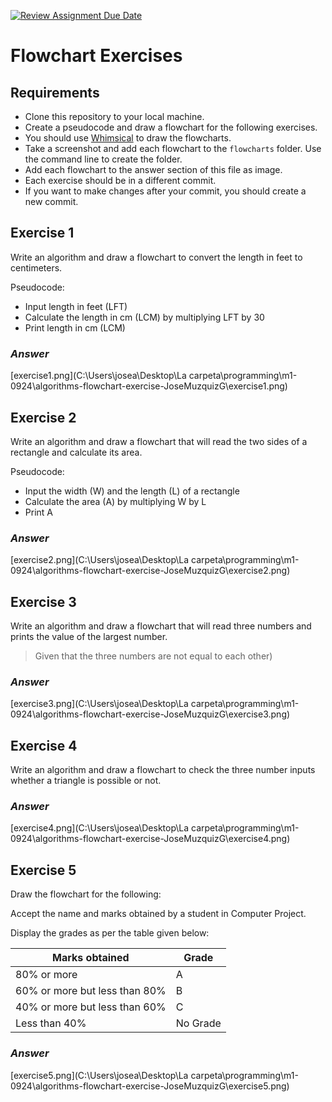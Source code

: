 [![Review Assignment Due Date](https://classroom.github.com/assets/deadline-readme-button-22041afd0340ce965d47ae6ef1cefeee28c7c493a6346c4f15d667ab976d596c.svg)](https://classroom.github.com/a/l2OZlAL6)
# Flowchart Exercises

## Requirements

- Clone this repository to your local machine.
- Create a pseudocode and draw a flowchart for the following exercises.
- You should use [Whimsical](https://whimsical.com) to draw the flowcharts.
- Take a screenshot and add each flowchart to the `flowcharts` folder. Use the command line to create the folder.
- Add each flowchart to the answer section of this file as image.
- Each exercise should be in a different commit.
- If you want to make changes after your commit, you should create a new commit.

## Exercise 1

Write an algorithm and draw a flowchart to convert the length in feet to centimeters.

Pseudocode:

- Input length in feet (LFT)
- Calculate the length in cm (LCM) by multiplying LFT by 30
- Print length in cm (LCM)

### _Answer_
[exercise1.png](C:\Users\josea\Desktop\La carpeta\programming\m1-0924\algorithms-flowchart-exercise-JoseMuzquizG\exercise1.png)

## Exercise 2

Write an algorithm and draw a flowchart that will read the two sides of a rectangle and calculate its area.

Pseudocode:

- Input the width (W) and the length (L) of a rectangle
- Calculate the area (A) by multiplying W by L
- Print A

### _Answer_
[exercise2.png](C:\Users\josea\Desktop\La carpeta\programming\m1-0924\algorithms-flowchart-exercise-JoseMuzquizG\exercise2.png)

## Exercise 3

Write an algorithm and draw a flowchart that will read three numbers and prints the value of the largest number.

> Given that the three numbers are not equal to each other)

### _Answer_
[exercise3.png](C:\Users\josea\Desktop\La carpeta\programming\m1-0924\algorithms-flowchart-exercise-JoseMuzquizG\exercise3.png)

## Exercise 4

Write an algorithm and draw a flowchart to check the three number inputs whether a triangle is possible or not.

### _Answer_
[exercise4.png](C:\Users\josea\Desktop\La carpeta\programming\m1-0924\algorithms-flowchart-exercise-JoseMuzquizG\exercise4.png)

## Exercise 5

Draw the flowchart for the following:

Accept the name and marks obtained by a student in Computer Project.

Display the grades as per the table given below:

| Marks obtained                | Grade    |
| ----------------------------- | -------- |
| 80% or more                   | A        |
| 60% or more but less than 80% | B        |
| 40% or more but less than 60% | C        |
| Less than 40%                 | No Grade |

### _Answer_
[exercise5.png](C:\Users\josea\Desktop\La carpeta\programming\m1-0924\algorithms-flowchart-exercise-JoseMuzquizG\exercise5.png)
